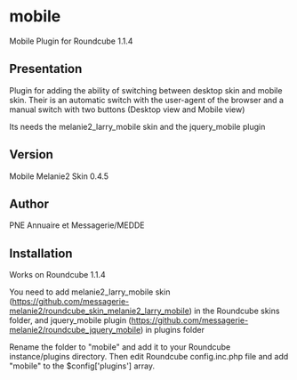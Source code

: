 mobile
======

Mobile Plugin for Roundcube 1.1.4

Presentation
------------

Plugin for adding the ability of switching between desktop skin and mobile skin. Their is an automatic switch with the user-agent of the browser and a manual switch with two buttons (Desktop view and Mobile view)

Its needs the melanie2_larry_mobile skin and the jquery_mobile plugin


Version
-------

Mobile Melanie2 Skin 0.4.5


Author
------

PNE Annuaire et Messagerie/MEDDE


Installation
------------

Works on Roundcube 1.1.4

You need to add melanie2_larry_mobile skin (https://github.com/messagerie-melanie2/roundcube_skin_melanie2_larry_mobile) in the Roundcube skins folder, and jquery_mobile plugin (https://github.com/messagerie-melanie2/roundcube_jquery_mobile) in plugins folder

Rename the folder to "mobile" and add it to your Roundcube instance/plugins directory. Then edit Roundcube config.inc.php file and add "mobile" to the $config['plugins'] array.
